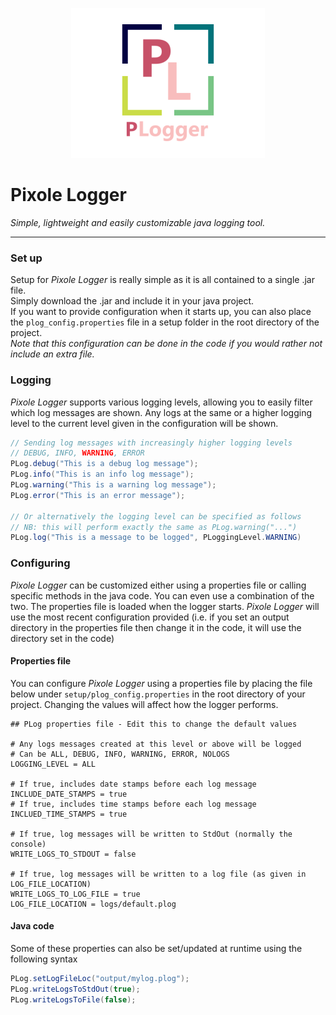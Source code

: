 <p align="center"><img src="docs/media/logo.png"/></p>

# Pixole Logger
*Simple, lightweight and easily customizable java logging tool.*
<hr>

### Set up

Setup for *Pixole Logger* is really simple as it is all contained to a single .jar file.<br>
Simply download the .jar and include it in your java project.<br>
If you want to provide configuration when it starts up, you can also place the ```plog_config.properties``` file in a setup folder in the root directory of the project. <br>
*Note that this configuration can be done in the code if you would rather not include an extra file.*

### Logging
*Pixole Logger* supports various logging levels, allowing you to easily filter which log messages are shown. Any logs at the same or a higher logging level to the current level given in the configuration will be shown.
~~~ java
// Sending log messages with increasingly higher logging levels
// DEBUG, INFO, WARNING, ERROR
PLog.debug("This is a debug log message");
PLog.info("This is an info log message");
PLog.warning("This is a warning log message");
PLog.error("This is an error message");

// Or alternatively the logging level can be specified as follows
// NB: this will perform exactly the same as PLog.warning("...")
PLog.log("This is a message to be logged", PLoggingLevel.WARNING)
~~~


### Configuring
*Pixole Logger* can be customized either using a properties file or calling specific methods in the java code. You can even use a combination of the two. The properties file is loaded when the logger starts. *Pixole Logger* will use the most recent configuration provided (i.e. if you set an output directory in the properties file then change it in the code, it will use the directory set in the code) 

#### Properties file
You can configure *Pixole Logger* using a properties file by placing the file below under ```setup/plog_config.properties``` in the root directory of your project. Changing the values will affect how the logger performs.

~~~ java-properties
## PLog properties file - Edit this to change the default values

# Any logs messages created at this level or above will be logged
# Can be ALL, DEBUG, INFO, WARNING, ERROR, NOLOGS
LOGGING_LEVEL = ALL

# If true, includes date stamps before each log message
INCLUDE_DATE_STAMPS = true
# If true, includes time stamps before each log message
INCLUED_TIME_STAMPS = true

# If true, log messages will be written to StdOut (normally the console)
WRITE_LOGS_TO_STDOUT = false

# If true, log messages will be written to a log file (as given in LOG_FILE_LOCATION)
WRITE_LOGS_TO_LOG_FILE = true
LOG_FILE_LOCATION = logs/default.plog
~~~

#### Java code
Some of these properties can also be set/updated at runtime using the following syntax

~~~ java
PLog.setLogFileLoc("output/mylog.plog");
PLog.writeLogsToStdOut(true);
PLog.writeLogsToFile(false);
~~~